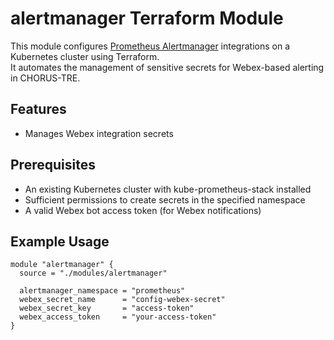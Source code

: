 # alertmanager Terraform Module

This module configures [Prometheus Alertmanager](https://prometheus.io/docs/alerting/latest/alertmanager/) integrations on a Kubernetes cluster using Terraform.  
It automates the management of sensitive secrets for Webex-based alerting in CHORUS-TRE.

## Features

- Manages Webex integration secrets

## Prerequisites

- An existing Kubernetes cluster with kube-prometheus-stack installed
- Sufficient permissions to create secrets in the specified namespace
- A valid Webex bot access token (for Webex notifications)

## Example Usage

```hcl
module "alertmanager" {
  source = "./modules/alertmanager"

  alertmanager_namespace = "prometheus"
  webex_secret_name      = "config-webex-secret"
  webex_secret_key       = "access-token"
  webex_access_token     = "your-access-token"
}
```